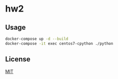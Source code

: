 # hw2

## Usage

```bash
docker-compose up -d --build
docker-compose -it exec centos7-cpython ./python
```

## License
[MIT](https://choosealicense.com/licenses/mit/)